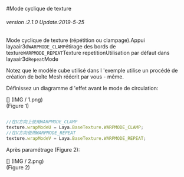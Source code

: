 #Mode cyclique de texture

###### *version :2.1.0   Update:2019-5-25*

Mode cyclique de texture (répétition ou clampage).Appui layaair3d`WARPMODE_CLAMP`étirage des bords de texture`WARPMODE_REPEAT`Texture repetitionUtilisation par défaut dans layaair3d`Repeat`Mode

Notez que le modèle cube utilisé dans l 'exemple utilise un procédé de création de boîte Mesh réécrit par vous - même.

Définissez un diagramme d 'effet avant le mode de circulation:

[] (IMG / 1.png) <br > (Figure 1)


```typescript

//在U方向上使用WARPMODE_CLAMP
texture.wrapModeU = Laya.BaseTexture.WARPMODE_CLAMP;
//在V方向使用WARPMODE_REPEAT
texture.wrapModeV = Laya.BaseTexture.WARPMODE_REPEAT;
```


Après paramétrage (Figure 2):

[] (IMG / 2.png) <br > (Figure 2)

